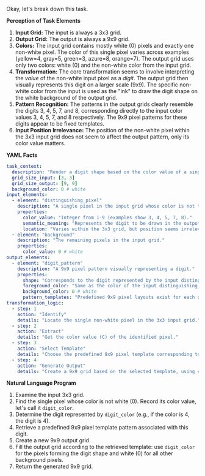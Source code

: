 Okay, let's break down this task.

**Perception of Task Elements**

1.  **Input Grid:** The input is always a 3x3 grid.
2.  **Output Grid:** The output is always a 9x9 grid.
3.  **Colors:** The input grid contains mostly white (0) pixels and exactly one non-white pixel. The color of this single pixel varies across examples (yellow=4, gray=5, green=3, azure=8, orange=7). The output grid uses only two colors: white (0) and the non-white color from the input grid.
4.  **Transformation:** The core transformation seems to involve interpreting the *value* of the non-white input pixel as a *digit*. The output grid then visually represents this digit on a larger scale (9x9). The specific non-white color from the input is used as the "ink" to draw the digit shape on the white background of the output grid.
5.  **Pattern Recognition:** The patterns in the output grids clearly resemble the digits 3, 4, 5, 7, and 8, corresponding directly to the input color values 3, 4, 5, 7, and 8 respectively. The 9x9 pixel patterns for these digits appear to be fixed templates.
6.  **Input Position Irrelevance:** The position of the non-white pixel within the 3x3 input grid does not seem to affect the output pattern, only its color value matters.

**YAML Facts**


```yaml
task_context:
  description: "Render a digit shape based on the color value of a single non-background pixel in the input."
  grid_size_input: [3, 3]
  grid_size_output: [9, 9]
  background_color: 0 # white
input_elements:
  - element: "distinguishing_pixel"
    description: "A single pixel in the input grid whose color is not the background color (0)."
    properties:
      color_value: "Integer from 1-9 (examples show 3, 4, 5, 7, 8)."
      semantic_meaning: "Represents the digit to be drawn in the output."
      location: "Varies within the 3x3 grid, but position seems irrelevant."
  - element: "background"
    description: "The remaining pixels in the input grid."
    properties:
      color_value: 0 # white
output_elements:
  - element: "digit_pattern"
    description: "A 9x9 pixel pattern visually representing a digit."
    properties:
      shape: "Corresponds to the digit represented by the input distinguishing_pixel's color value."
      foreground_color: "Same as the color of the input distinguishing_pixel."
      background_color: 0 # white
      pattern_templates: "Predefined 9x9 pixel layouts exist for each digit (at least for 3, 4, 5, 7, 8)."
transformation_logic:
  - step: 1
    action: "Identify"
    details: "Locate the single non-white pixel in the 3x3 input grid."
  - step: 2
    action: "Extract"
    details: "Get the color value (C) of the identified pixel."
  - step: 3
    action: "Select Template"
    details: "Choose the predefined 9x9 pixel template corresponding to the digit represented by the value C."
  - step: 4
    action: "Generate Output"
    details: "Create a 9x9 grid based on the selected template, using color C for the digit's pixels and white (0) for the background pixels."
```


**Natural Language Program**

1.  Examine the input 3x3 grid.
2.  Find the single pixel whose color is not white (0). Record its color value, let's call it `digit_color`.
3.  Determine the digit represented by `digit_color` (e.g., if the color is 4, the digit is 4).
4.  Retrieve a predefined 9x9 pixel template pattern associated with this digit.
5.  Create a new 9x9 output grid.
6.  Fill the output grid according to the retrieved template: use `digit_color` for the pixels forming the digit shape and white (0) for all other background pixels.
7.  Return the generated 9x9 grid.